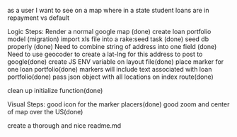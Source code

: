 as a user I want to see on a map where in a state student loans are in repayment vs default

Logic Steps: 
Render a normal google map (done)
create loan portfolio model (migration)
import xls file into a rake:seed task (done)
seed db properly (done)
Need to combine string of address into one field (done)
Need to use geocoder to create a lat-lng for this address to post to google(done)
create JS ENV variable on layout file(done)
place marker for one loan portfolio(done)
markers will include text associated with loan portfolio(done)
pass json object with all locations on index route(done)

clean up initialize function(done)


Visual Steps: 
good icon for the marker placers(done)
good zoom and center of map over the US(done)

create a thorough and nice readme.md




